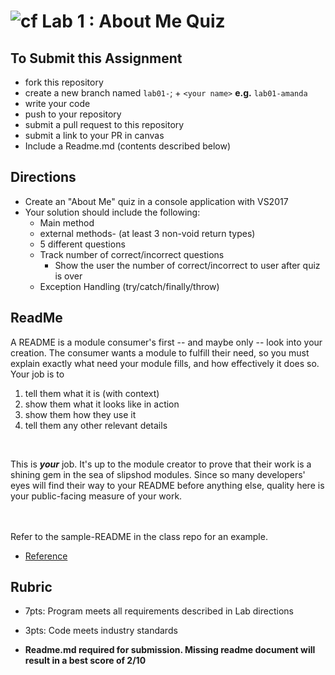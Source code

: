 ![cf](http://i.imgur.com/7v5ASc8.png) Lab 1 : About Me Quiz
=====================================

## To Submit this Assignment
- fork this repository
- create a new branch named `lab01-`; + `<your name>` **e.g.** `lab01-amanda`
- write your code
- push to your repository
- submit a pull request to this repository
- submit a link to your PR in canvas
- Include a Readme.md (contents described below)

## Directions
- Create an "About Me" quiz in a console application with VS2017
- Your solution should include the following:
    - Main method
	- external methods- (at least 3 non-void return types)
	- 5 different questions
    - Track number of correct/incorrect questions 
      - Show the user the number of correct/incorrect to user after quiz is over
	- Exception Handling (try/catch/finally/throw)

## ReadMe
A README is a module consumer's first -- and maybe only -- look into your creation. The consumer wants a module to fulfill their need, so you must explain exactly what need your module fills, and how effectively it does so.
<br />
Your job is to

1. tell them what it is (with context)
2. show them what it looks like in action
3. show them how they use it
4. tell them any other relevant details
<br />

This is ***your*** job. It's up to the module creator to prove that their work is a shining gem in the sea of slipshod modules. Since so many developers' eyes will find their way to your README before anything else, quality here is your public-facing measure of your work.

<br /> <br /> Refer to the sample-README in the class repo for an example. 
- [Reference](https://github.com/noffle/art-of-readme)

## Rubric
- 7pts: Program meets all requirements described in Lab directions
- 3pts: Code meets industry standards


- **Readme.md required for submission. Missing readme document will result in a best score of 2/10**
